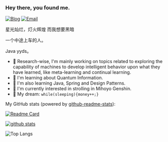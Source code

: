 ### Hey there, you found me.

[![Blog](https://img.shields.io/badge/Blog-F0773A?style=flat-square&logo=firefox-browser&logoColor=white)](https://f3kpwu.coding-pages.com/)
[![Email](https://img.shields.io/badge/-Email-E8453C?style=flat-square&logo=Gmail&logoColor=white)](mailto:960064995@qq.com)

星光灿烂，灯火辉煌
而我想要黑暗

一个中途上车的人。

Java yyds。


- 🔭 Research-wise, I'm mainly working on topics related to exploring the capability of machines to develop intelligent behavior upon what they have learned, like meta-learning and continual learning.
- 🚀 I'm learning about Quantum Information.
- 🧐 I'm also learning Java, Spring and Design Patterns.
- 👾 I'm currently interested in strolling in Mihoyo Genshin.
- 🌭 My dream: `while(sleeping){money++;}`

My GitHub stats (powered by [github-readme-stats](https://github.com/anuraghazra/github-readme-stats)):

[![Readme Card](https://github-readme-stats.vercel.app/api/pin/?username=Shennng&repo=Fruit-Sales-Platform)](https://github.com/Shennng/Fruit-Sales-Platform)

[![github stats](https://github-readme-stats.vercel.app/api?username=Shennng&show_icons=true&hide_title=true&hide_border=true)](https://f3kpwu.coding-pages.com/)

![Top Langs](https://github-readme-stats.vercel.app/api/top-langs/?username=Shennng&layout=compact)
